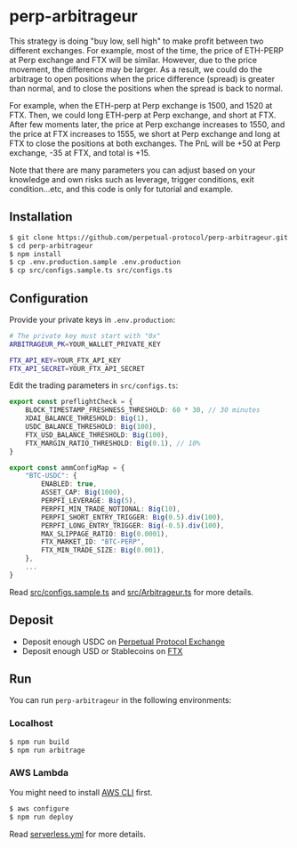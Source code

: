 # perp-arbitrageur
This strategy is doing "buy low, sell high" to make profit between two different exchanges. For example, most of the time, the price of ETH-PERP at Perp exchange and FTX will be similar. However, due to the price movement, the difference may be larger. As a result, we could do the arbitrage to open positions when the price difference (spread) is greater than normal, and to close the positions when the spread is back to normal. 

For example, when the ETH-perp at Perp exchange is 1500, and 1520 at FTX. Then, we could long ETH-perp at Perp exchange, and short at FTX. After few moments later, the price at Perp exchange increases to 1550, and the price at FTX increases to 1555, we short at Perp exchange and long at FTX to close the positions at both exchanges. The PnL will be +50 at Perp exchange, -35 at FTX, and total is  +15. 

Note that there are many parameters you can adjust based on your knowledge and own risks such as leverage, trigger conditions, exit condition...etc, and this code is only for tutorial and example.  

## Installation

```bash
$ git clone https://github.com/perpetual-protocol/perp-arbitrageur.git
$ cd perp-arbitrageur
$ npm install
$ cp .env.production.sample .env.production
$ cp src/configs.sample.ts src/configs.ts
```

## Configuration

Provide your private keys in `.env.production`:

```bash
# The private key must start with "0x"
ARBITRAGEUR_PK=YOUR_WALLET_PRIVATE_KEY

FTX_API_KEY=YOUR_FTX_API_KEY
FTX_API_SECRET=YOUR_FTX_API_SECRET
```

Edit the trading parameters in `src/configs.ts`:

```ts
export const preflightCheck = {
    BLOCK_TIMESTAMP_FRESHNESS_THRESHOLD: 60 * 30, // 30 minutes
    XDAI_BALANCE_THRESHOLD: Big(1),
    USDC_BALANCE_THRESHOLD: Big(100),
    FTX_USD_BALANCE_THRESHOLD: Big(100),
    FTX_MARGIN_RATIO_THRESHOLD: Big(0.1), // 10%
}

export const ammConfigMap = {
    "BTC-USDC": {
        ENABLED: true,
        ASSET_CAP: Big(1000),
        PERPFI_LEVERAGE: Big(5),
        PERPFI_MIN_TRADE_NOTIONAL: Big(10),
        PERPFI_SHORT_ENTRY_TRIGGER: Big(0.5).div(100),
        PERPFI_LONG_ENTRY_TRIGGER: Big(-0.5).div(100),
        MAX_SLIPPAGE_RATIO: Big(0.0001),
        FTX_MARKET_ID: "BTC-PERP",
        FTX_MIN_TRADE_SIZE: Big(0.001),
    },
    ...
}
```

Read [src/configs.sample.ts](https://github.com/perpetual-protocol/perp-arbitrageur/blob/main/src/configs.sample.ts) and [src/Arbitrageur.ts](https://github.com/perpetual-protocol/perp-arbitrageur/blob/main/src/Arbitrageur.ts) for more details.

## Deposit

- Deposit enough USDC on [Perpetual Protocol Exchange](https://perp.exchange/)
- Deposit enough USD or Stablecoins on [FTX](https://ftx.com/)

## Run

You can run `perp-arbitrageur` in the following environments:

### Localhost

```bash
$ npm run build
$ npm run arbitrage
```

### AWS Lambda

You might need to install [AWS CLI](https://aws.amazon.com/cli/) first.

```bash
$ aws configure
$ npm run deploy
```

Read [serverless.yml](https://github.com/perpetual-protocol/perp-arbitrageur/blob/main/serverless.yml) for more details.
